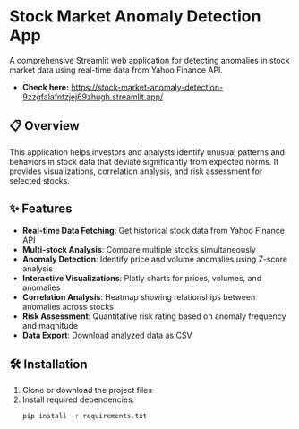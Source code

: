 # Stock Market Anomaly Detection App

A comprehensive Streamlit web application for detecting anomalies in stock market data using real-time data from Yahoo Finance API.
- **Check here:** https://stock-market-anomaly-detection-9zzgfalafntzjej69zhugh.streamlit.app/

## 📋 Overview

This application helps investors and analysts identify unusual patterns and behaviors in stock data that deviate significantly from expected norms. It provides visualizations, correlation analysis, and risk assessment for selected stocks.

## ✨ Features

- **Real-time Data Fetching**: Get historical stock data from Yahoo Finance API
- **Multi-stock Analysis**: Compare multiple stocks simultaneously
- **Anomaly Detection**: Identify price and volume anomalies using Z-score analysis
- **Interactive Visualizations**: Plotly charts for prices, volumes, and anomalies
- **Correlation Analysis**: Heatmap showing relationships between anomalies across stocks
- **Risk Assessment**: Quantitative risk rating based on anomaly frequency and magnitude
- **Data Export**: Download analyzed data as CSV

## 🛠️ Installation

1. Clone or download the project files
2. Install required dependencies:
   ```bash
   pip install -r requirements.txt
